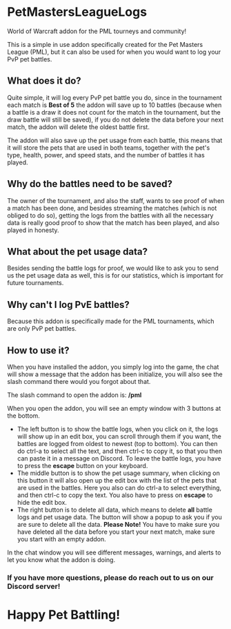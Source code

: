 # PetMastersLeagueLogs

World of Warcraft addon for the PML tourneys and community!

This is a simple in use addon specifically created for the Pet Masters League (PML), but it can also be used for when you would want to log your PvP pet battles.

## What does it do?

Quite simple, it will log every PvP pet battle you do, since in the tournament each match is **Best of 5** the addon will save up to 10 battles (because when a battle is a draw it does not count for the match in the tournament, but the draw battle will still be saved), if you do not delete the data before your next match, the addon will delete the oldest battle first.

The addon will also save up the pet usage from each battle, this means that it will store the pets that are used in both teams, together with the pet's type, health, power, and speed stats, and the number of battles it has played.

## Why do the battles need to be saved?

The owner of the tournament, and also the staff, wants to see proof of when a match has been done, and besides streaming the matches (which is not obliged to do so), getting the logs from the battles with all the necessary data is really good proof to show that the match has been played, and also played in honesty.

## What about the pet usage data?

Besides sending the battle logs for proof, we would like to ask you to send us the pet usage data as well, this is for our statistics, which is important for future tournaments.

## Why can't I log PvE battles?

Because this addon is specifically made for the PML tournaments, which are only PvP pet battles.

## How to use it?

When you have installed the addon, you simply log into the game, the chat will show a message that the addon has been initialize, you will also see the slash command there would you forgot about that.

The slash command to open the addon is: **/pml**

When you open the addon, you will see an empty window with 3 buttons at the bottom.

- The left button is to show the battle logs, when you click on it, the logs will show up in an edit box, you can scroll through them if you want, the battles are logged from oldest to newest (top to bottom). You can then do ctrl-a to select all the text, and then ctrl-c to copy it, so that you then can paste it in a message on Discord. To leave the battle logs, you have to press the **escape** button on your keyboard.
- The middle button is to show the pet usage summary, when clicking on this button it will also open up the edit box with the list of the pets that are used in the battles. Here you also can do ctrl-a to select everything, and then ctrl-c to copy the text. You also have to press on **escape** to hide the edit box.
- The right button is to delete all data, which means to delete **all** battle logs and pet usage data. The button will show a popup to ask you if you are sure to delete all the data. **Please Note!** You have to make sure you have deleted all the data before you start your next match, make sure you start with an empty addon.

In the chat window you will see different messages, warnings, and alerts to let you know what the addon is doing.

### If you have more questions, please do reach out to us on our Discord server!

# Happy Pet Battling!
